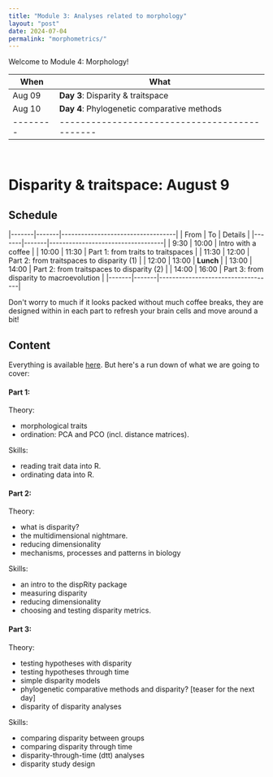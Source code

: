 ```yaml
---
title: "Module 3: Analyses related to morphology"
layout: "post" 
date: 2024-07-04
permalink: "morphometrics/"
---
```


Welcome to Module 4: Morphology! 

| When   | What                                        |
|--------|---------------------------------------------|
| Aug 09 | **Day 3**: Disparity & traitspace           |
| Aug 10 | **Day 4**: Phylogenetic comparative methods |
|--------|---------------------------------------------|

<br>



# Disparity & traitspace: August 9

## Schedule

|-------|-------|-----------------------------------|
| From  | To    | Details                           |
|-------|-------|-----------------------------------|
| 9:30  | 10:00 | Intro with a coffee               |
| 10:00 | 11:30 | Part 1: from traits to traitspaces |
| 11:30 | 12:00 | Part 2: from traitspaces to disparity (1) |
| 12:00 | 13:00 | **Lunch**                         |
| 13:00 | 14:00 | Part 2: from traitspaces to disparity (2) |
| 14:00 | 16:00 | Part 3: from disparity to macroevolution  |
|-------|-------|-----------------------------------|

Don't worry to much if it looks packed without much coffee breaks, they are designed within in each part to refresh your brain cells and move around a bit! 

## Content

Everything is available [here](https://github.com/TGuillerme/Morphological_traits).
But here's a run down of what we are going to cover:

#### Part 1:

Theory:

- morphological traits
- ordination: PCA and PCO (incl. distance matrices). 

Skills:

- reading trait data into R.
- ordinating data into R.

#### Part 2:

Theory:
- what is disparity?
- the multidimensional nightmare.
- reducing dimensionality
- mechanisms, processes and patterns in biology

Skills:

- an intro to the dispRity package
- measuring disparity
- reducing dimensionality
- choosing and testing disparity metrics.

#### Part 3:

Theory:

- testing hypotheses with disparity
- testing hypotheses through time
- simple disparity models
- phylogenetic comparative methods and disparity? [teaser for the next day]
- disparity of disparity analyses

Skills:

- comparing disparity between groups
- comparing disparity through time
- disparity-through-time (dtt) analyses
- disparity study design
